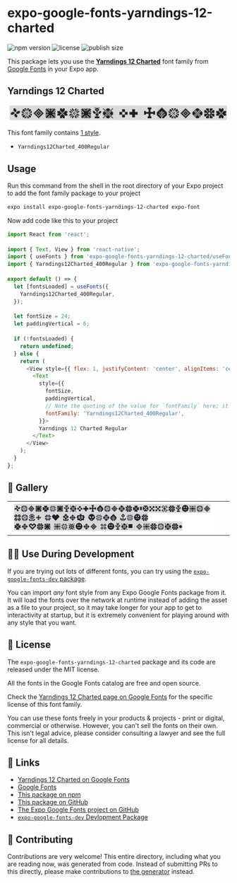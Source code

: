 # expo-google-fonts-yarndings-12-charted

![npm version](https://flat.badgen.net/npm/v/expo-google-fonts-yarndings-12-charted)
![license](https://flat.badgen.net/github/license/expo/google-fonts)
![publish size](https://flat.badgen.net/packagephobia/install/expo-google-fonts-yarndings-12-charted)

This package lets you use the [**Yarndings 12 Charted**](https://fonts.google.com/specimen/Yarndings+12+Charted) font family from [Google Fonts](https://fonts.google.com/) in your Expo app.

## Yarndings 12 Charted

![Yarndings 12 Charted](./font-family.png)

This font family contains [1 style](#-gallery).

- `Yarndings12Charted_400Regular`

## Usage

Run this command from the shell in the root directory of your Expo project to add the font family package to your project
```sh
expo install expo-google-fonts-yarndings-12-charted expo-font
```

Now add code like this to your project
```js
import React from 'react';

import { Text, View } from 'react-native';
import { useFonts } from 'expo-google-fonts-yarndings-12-charted/useFonts';
import { Yarndings12Charted_400Regular } from 'expo-google-fonts-yarndings-12-charted/400Regular';

export default () => {
  let [fontsLoaded] = useFonts({
    Yarndings12Charted_400Regular,
  });

  let fontSize = 24;
  let paddingVertical = 6;

  if (!fontsLoaded) {
    return undefined;
  } else {
    return (
      <View style={{ flex: 1, justifyContent: 'center', alignItems: 'center' }}>
        <Text
          style={{
            fontSize,
            paddingVertical,
            // Note the quoting of the value for `fontFamily` here; it expects a string!
            fontFamily: 'Yarndings12Charted_400Regular',
          }}>
          Yarndings 12 Charted Regular
        </Text>
      </View>
    );
  }
};

```

## 🔡 Gallery


||||
|-|-|-|
|![Yarndings12Charted_400Regular](.//400Regular/Yarndings12Charted_400Regular.ttf.png)||||


## 👩‍💻 Use During Development

If you are trying out lots of different fonts, you can try using the [`expo-google-fonts-dev` package](https://github.com/freeboub/google-fonts/tree/master/font-packages/dev#readme).

You can import *any* font style from any Expo Google Fonts package from it. It will load the fonts
over the network at runtime instead of adding the asset as a file to your project, so it may take longer
for your app to get to interactivity at startup, but it is extremely convenient
for playing around with any style that you want.

## 📖 License

The `expo-google-fonts-yarndings-12-charted` package and its code are released under the MIT license.

All the fonts in the Google Fonts catalog are free and open source.

Check the [Yarndings 12 Charted page on Google Fonts](https://fonts.google.com/specimen/Yarndings+12+Charted) for the specific license of this font family.

You can use these fonts freely in your products & projects - print or digital, commercial or otherwise. However, you can't sell the fonts on their own. This isn't legal advice, please consider consulting a lawyer and see the full license for all details.

## 🔗 Links

- [Yarndings 12 Charted on Google Fonts](https://fonts.google.com/specimen/Yarndings+12+Charted)
- [Google Fonts](https://fonts.google.com/)
- [This package on npm](https://www.npmjs.com/package/expo-google-fonts-yarndings-12-charted)
- [This package on GitHub](https://github.com/freeboub/google-fonts/tree/master/font-packages/yarndings-12-charted)
- [The Expo Google Fonts project on GitHub](https://github.com/freeboub/google-fonts)
- [`expo-google-fonts-dev` Devlopment Package](https://github.com/freeboub/google-fonts/tree/master/font-packages/dev)

## 🤝 Contributing

Contributions are very welcome! This entire directory, including what you are reading now, was generated from code. Instead of submitting PRs to this directly, please make contributions to [the generator](https://github.com/freeboub/google-fonts/tree/master/packages/generator) instead.
